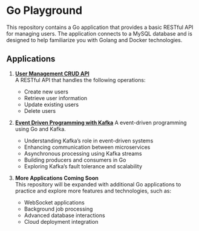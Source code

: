 # Go Playground

This repository contains a Go application that provides a basic RESTful API for managing users. The application connects to a MySQL database and is designed to help familiarize you with Golang and Docker technologies.

## Applications

1. **[User Management CRUD API](<./crud_rest_api>)**  
   A RESTful API that handles the following operations:

   - Create new users
   - Retrieve user information
   - Update existing users
   - Delete users

2. **[Event Driven Programming with Kafka](<./kafka>)**
   A event-driven programming using Go and Kafka.

   - Understanding Kafka’s role in event-driven systems
   - Enhancing communication between microservices
   - Asynchronous processing using Kafka streams
   - Building producers and consumers in Go
   - Exploring Kafka’s fault tolerance and scalability

3. **More Applications Coming Soon**  
   This repository will be expanded with additional Go applications to practice and explore more features and technologies, such as:
   - WebSocket applications
   - Background job processing
   - Advanced database interactions
   - Cloud deployment integration
